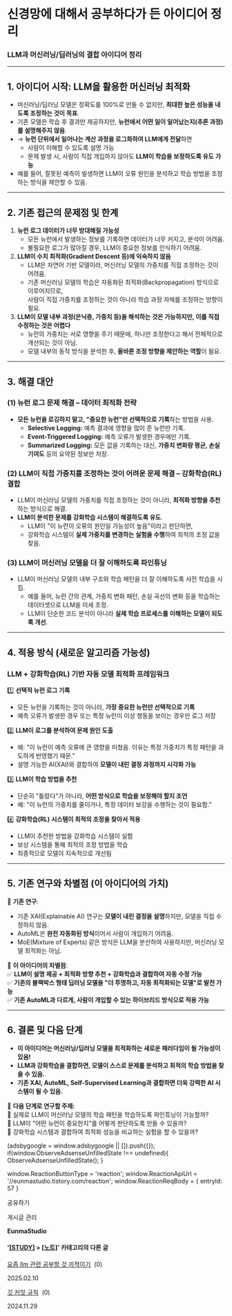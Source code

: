 
# 신경망에 대해서 공부하다가 든 아이디어 정리

### **LLM과 머신러닝/딥러닝의 결합 아이디어 정리**

* * *

**1\. 아이디어 시작: LLM을 활용한 머신러닝 최적화**
----------------------------------

*   머신러닝/딥러닝 모델은 정확도를 100%로 만들 수 없지만, **최대한 높은 성능을 내도록 조정하는 것이 목표**.
*   기존 모델은 학습 후 결과만 제공하지만, **뉴런에서 어떤 일이 일어났는지(추론 과정)를 설명해주지 않음**.
*   → **뉴런 단위에서 일어나는 계산 과정을 로그화하여 LLM에게 전달**하면
    *   사람이 이해할 수 있도록 설명 가능
    *   문제 발생 시, 사람이 직접 개입하지 않아도 **LLM이 학습을 보정하도록 유도 가능**
*   예를 들어, 잘못된 예측이 발생하면 LLM이 오류 원인을 분석하고 학습 방법을 조정하는 방식을 제안할 수 있음.

* * *

**2\. 기존 접근의 문제점 및 한계**
-----------------------

1.  **뉴런 로그 데이터가 너무 방대해질 가능성**
    *   모든 뉴런에서 발생하는 정보를 기록하면 데이터가 너무 커지고, 분석이 어려움.
    *   불필요한 로그가 많아질 경우, LLM이 중요한 정보를 인식하기 어려움.
2.  **LLM이 수치 최적화(Gradient Descent 등)에 익숙하지 않음**
    *   LLM은 자연어 기반 모델이라, 머신러닝 모델의 가중치를 직접 조정하는 것이 어려움.
    *   기존 머신러닝 모델의 학습은 자동화된 최적화(Backpropagation) 방식으로 이루어지므로,  
        사람이 직접 가중치를 조정하는 것이 아니라 학습 과정 자체를 조정하는 방향이 필요.
3.  **LLM이 모델 내부 과정(은닉층, 가중치 등)을 해석하는 것은 가능하지만, 이를 직접 수정하는 것은 어렵다**
    *   뉴런의 가중치는 서로 영향을 주기 때문에, 하나만 조정한다고 해서 전체적으로 개선되는 것이 아님.
    *   모델 내부의 동작 방식을 분석한 후, **올바른 조정 방향을 제안하는 역할**이 필요.

* * *

**3\. 해결 대안**
-------------

### **(1) 뉴런 로그 문제 해결 – 데이터 최적화 전략**

*   **모든 뉴런을 로깅하지 말고, "중요한 뉴런"만 선택적으로 기록**하는 방법을 사용.
    *   **Selective Logging:** 예측 결과에 영향을 많이 준 뉴런만 기록.
    *   **Event-Triggered Logging:** 예측 오류가 발생한 경우에만 기록.
    *   **Summarized Logging:** 모든 값을 기록하는 대신, **가중치 변화량 평균, 손실 기여도** 등의 요약된 정보만 저장.

### **(2) LLM이 직접 가중치를 조정하는 것이 어려운 문제 해결 – 강화학습(RL) 결합**

*   LLM이 머신러닝 모델의 가중치를 직접 조정하는 것이 아니라, **최적화 방향을 추천**하는 방식으로 해결.
*   **LLM이 분석한 문제를 강화학습 시스템이 해결하도록 유도**.
    *   LLM이 "이 뉴런이 오류의 원인일 가능성이 높음"이라고 판단하면,
    *   강화학습 시스템이 **실제 가중치를 변경하는 실험을 수행**하여 최적의 조정 값을 찾음.

### **(3) LLM이 머신러닝 모델을 더 잘 이해하도록 파인튜닝**

*   LLM이 머신러닝 모델의 내부 구조와 학습 패턴을 더 잘 이해하도록 사전 학습을 시킴.
    *   예를 들어, 뉴런 간의 관계, 가중치 변화 패턴, 손실 곡선의 변화 등을 학습하는 데이터셋으로 LLM을 미세 조정.
    *   LLM이 단순한 코드 분석이 아니라 **실제 학습 프로세스를 이해하는 모델이 되도록 개선**.

* * *

**4\. 적용 방식 (새로운 알고리즘 가능성)**
----------------------------

### **LLM + 강화학습(RL) 기반 자동 모델 최적화 프레임워크**

1️⃣ **선택적 뉴런 로그 기록**

*   모든 뉴런을 기록하는 것이 아니라, **가장 중요한 뉴런만 선택적으로 기록**
*   예측 오류가 발생한 경우 또는 특정 뉴런이 이상 행동을 보이는 경우만 로그 저장

2️⃣ **LLM이 로그를 분석하여 문제 원인 도출**

*   예: "이 뉴런이 예측 오류에 큰 영향을 미쳤음. 이유는 특정 가중치가 특정 패턴을 과도하게 반영했기 때문."
*   설명 가능한 AI(XAI)와 결합하여 **모델이 내린 결정 과정까지 시각화 가능**

3️⃣ **LLM이 학습 방법을 추천**

*   단순히 "틀렸다"가 아니라, **어떤 방식으로 학습을 보정해야 할지 조언**
*   예: "이 뉴런의 가중치를 줄이거나, 특정 데이터 보강을 수행하는 것이 필요함."

4️⃣ **강화학습(RL) 시스템이 최적의 조정을 찾아서 적용**

*   LLM이 추천한 방법을 강화학습 시스템이 실험
*   보상 시스템을 통해 최적의 조정 방법을 학습
*   최종적으로 모델이 지속적으로 개선됨

* * *

**5\. 기존 연구와 차별점 (이 아이디어의 가치)**
-------------------------------

📌 **기존 연구**:

*   기존 XAI(Explainable AI) 연구는 **모델이 내린 결정을 설명**하지만, 모델을 직접 수정하지 않음.
*   AutoML은 **완전 자동화된 방식**이어서 사람이 개입하기 어려움.
*   MoE(Mixture of Experts) 같은 방식은 LLM을 분산하여 사용하지만, 머신러닝 모델 최적화는 아님.

📌 **이 아이디어의 차별점**:  
✅ **LLM이 설명 제공 + 최적화 방향 추천 + 강화학습과 결합하여 자동 수정 가능**  
✅ **기존의 블랙박스 형태 딥러닝 모델을 "더 투명하고, 자동 최적화되는 모델"로 발전 가능**  
✅ **기존 AutoML과 다르게, 사람이 개입할 수 있는 하이브리드 방식으로 적용 가능**

* * *

**6\. 결론 및 다음 단계**
------------------

*   **이 아이디어는 머신러닝/딥러닝 모델을 최적화하는 새로운 패러다임이 될 가능성이 있음!**
*   **LLM과 강화학습을 결합하면, 모델이 스스로 문제를 분석하고 최적의 학습 방법을 찾을 수 있음.**
*   **기존 XAI, AutoML, Self-Supervised Learning과 결합하면 더욱 강력한 AI 시스템이 될 수 있음.**

📌 **다음 단계로 연구할 주제:**  
🔹 실제로 LLM이 머신러닝 모델의 학습 패턴을 학습하도록 파인튜닝이 가능할까?  
🔹 LLM이 "어떤 뉴런이 중요한지"를 어떻게 판단하도록 만들 수 있을까?  
🔹 강화학습 시스템과 결합하여 최적화 성능을 비교하는 실험을 할 수 있을까?

(adsbygoogle = window.adsbygoogle || \[\]).push({}); if(window.ObserveAdsenseUnfilledState !== undefined){ ObserveAdsenseUnfilledState(); }

window.ReactionButtonType = 'reaction'; window.ReactionApiUrl = '//eunmastudio.tistory.com/reaction'; window.ReactionReqBody = { entryId: 57 }

공유하기

게시글 관리

**EunmaStudio**

#### '[\[STUDY\]](/category/%5BSTUDY%5D) > [\[노트\]](/category/%5BSTUDY%5D/%5B%EB%85%B8%ED%8A%B8%5D)' 카테고리의 다른 글

[요즘 llm 관련 공부할 것 끼적이기](/52)  (0)

2025.02.10

[깃 커밋 규칙](/33)  (0)

2024.11.29
            
